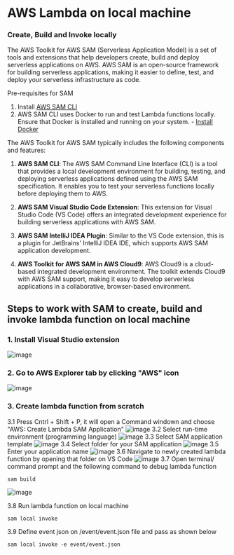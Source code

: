 # AWS Lambda on local machine 
### Create, Build and Invoke locally

The AWS Toolkit for AWS SAM (Serverless Application Model) is a set of tools and extensions that help developers create, build and deploy serverless applications on AWS. AWS SAM is an open-source framework for building serverless applications, making it easier to define, test, and deploy your serverless infrastructure as code.

Pre-requisites for SAM
1. Install [AWS SAM CLI](https://docs.aws.amazon.com/serverless-application-model/latest/developerguide/install-sam-cli.html)
2. AWS SAM CLI uses Docker to run and test Lambda functions locally. Ensure that Docker is installed and running on your system. - [Install Docker](https://docs.docker.com/engine/install/)

The AWS Toolkit for AWS SAM typically includes the following components and features:

1. **AWS SAM CLI**: The AWS SAM Command Line Interface (CLI) is a tool that provides a local development environment for building, testing, and deploying serverless applications defined using the AWS SAM specification. It enables you to test your serverless functions locally before deploying them to AWS.

2. **AWS SAM Visual Studio Code Extension**: This extension for Visual Studio Code (VS Code) offers an integrated development experience for building serverless applications with AWS SAM. 

3. **AWS SAM IntelliJ IDEA Plugin**: Similar to the VS Code extension, this is a plugin for JetBrains' IntelliJ IDEA IDE, which supports AWS SAM application development.

4. **AWS Toolkit for AWS SAM in AWS Cloud9**: AWS Cloud9 is a cloud-based integrated development environment. The toolkit extends Cloud9 with AWS SAM support, making it easy to develop serverless applications in a collaborative, browser-based environment.

## Steps to work with SAM to create, build and invoke lambda function on local machine

### 1. Install Visual Studio extension

![image](https://github.com/prabhakar2020/sam-aws-toolkit/assets/7165155/1fbb444b-34fe-468b-a082-631262365d30)

### 2. Go to AWS Explorer tab by clicking "AWS" icon
![image](https://github.com/prabhakar2020/sam-aws-toolkit/assets/7165155/cf410621-67a5-4aeb-9e4b-64446908318a)

### 3. Create lambda function from scratch
3.1 Press Cntrl + Shift + P, it will open a Command windown and choose "AWS: Create Lambda SAM Application"
![image](https://github.com/prabhakar2020/sam-aws-toolkit/assets/7165155/1835a65b-f118-4aec-a3ce-0e2a688ca69f)
3.2 Select run-time environment (programming language)
![image](https://github.com/prabhakar2020/sam-aws-toolkit/assets/7165155/8286b44a-50e5-4e79-9854-4a357df4cd68)
3.3 Select SAM application template
![image](https://github.com/prabhakar2020/sam-aws-toolkit/assets/7165155/39ea3ec3-871f-44cc-86f4-c82897fa30d2)
3.4 Select folder for your SAM application
![image](https://github.com/prabhakar2020/sam-aws-toolkit/assets/7165155/aeb8ab1f-b7fb-41e9-b308-0304c0f918c0)
3.5 Enter your application name
![image](https://github.com/prabhakar2020/sam-aws-toolkit/assets/7165155/b9de7acf-b721-4b5e-ae29-e87bf35f67de)
3.6 Navigate to newly created lambda function by opening that folder on VS Code
![image](https://github.com/prabhakar2020/sam-aws-toolkit/assets/7165155/4f694640-f1e6-4537-a80d-229823c8d084)
3.7 Open terminal/ command prompt and the following command to debug lambda function
```
sam build
```
![image](https://github.com/prabhakar2020/sam-aws-toolkit/assets/7165155/bd44f2da-952c-4c74-b007-5e500be77c68)

3.8 Run lambda function on local machine
```
sam local invoke
```

3.9 Define event json on /event/event.json file and pass as shown below
```
sam local invoke -e event/event.json
```






